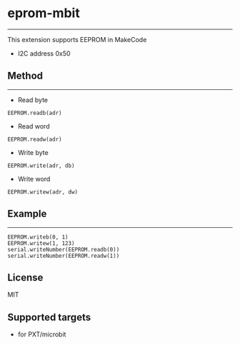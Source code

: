 # eprom-mbit
---
This extension supports EEPROM in MakeCode

* I2C address 0x50

## Method
---
* Read byte
```
EEPROM.readb(adr)
```

* Read word
```
EEPROM.readw(adr)
```

* Write byte
```
EEPROM.write(adr, db)
```

* Write word
```
EEPROM.writew(adr, dw)
```

## Example
---
```
EEPROM.writeb(0, 1)
EEPROM.writew(1, 123)
serial.writeNumber(EEPROM.readb(0))
serial.writeNumber(EEPROM.readw(1))
```

## License
MIT

## Supported targets

* for PXT/microbit

